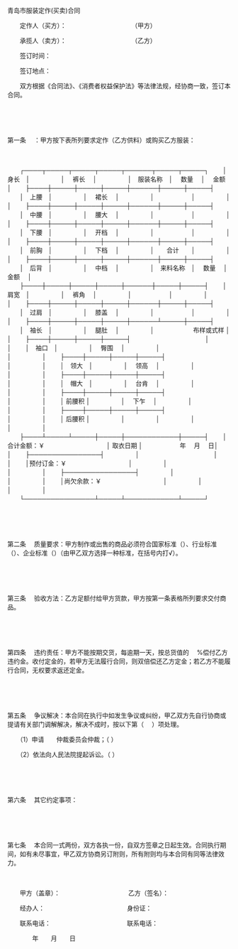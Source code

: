 



青岛市服装定作(买卖)合同



 

　　定作人（买方）：　　　　　　　　　　　（甲方）　　 

　　承揽人（卖方）：　　　　　　　　　　　（乙方）　　 

　　签订时间：　

　　签订地点：　

　　双方根据《合同法》、《消费者权益保护法》等法律法规，经协商一致，签订本合同。

　　

　　

第一条
　：甲方按下表所列要求定作（乙方供料）或购买乙方服装：

　　


　　┌────┬─────┬─────┬─────┬──────┬─────┬─────┐
　　│　身长　│　　　　　│　 裤长　 │　　　　　│　服装名称　│　 数量　 │　 金额　 │
　　├────┼─────┼─────┼─────┼──────┼─────┼─────┤
　　│　上腰　│　　　　　│　 裙长　 │　　　　　│　　　　　　│　　　　　│　　　　　│
　　├────┼─────┼─────┼─────┼──────┼─────┼─────┤
　　│　中腰　│　　　　　│　 腰大　 │　　　　　│　　　　　　│　　　　　│　　　　　│
　　├────┼─────┼─────┼─────┼──────┼─────┼─────┤
　　│　下腰　│　　　　　│　 开档　 │　　　　　│　　　　　　│　　　　　│　　　　　│
　　├────┼─────┼─────┼─────┼──────┼─────┼─────┤
　　│　前胸　│　　　　　│　 下档　 │　　　　　│　　合计　　│　　　　　│　　　　　│
　　├────┼─────┼─────┼─────┼──────┼─────┼─────┤
　　│　后背　│　　　　　│　 中档　 │　　　　　│　来料名称　│　 数量　 │　 金额　 │
　　├────┼─────┼─────┼─────┼──────┼─────┼─────┤
　　│　肩宽　│　　　　　│　 裤角　 │　　　　　│　　　　　　│　　　　　│　　　　　│
　　├────┼─────┼─────┼─────┼──────┼─────┼─────┤
　　│　过肩　│　　　　　│　 膝盖　 │　　　　　│　　　　　　│　　　　　│　　　　　│
　　├────┼─────┼─────┼─────┼──────┴─────┼─────┤
　　│　袖长　│　　　　　│　 腿肚　 │　　　　　│　　　　　　 布样或式样 │　　　　　│
　　├────┼─────┼─────┼─────┤　　　　　　　　　　　　│　　　　　│
　　│　袖口　│　　　　　│　 臀围　 │　　　　　│　　　　　　　　　　　　│　　　　　│
　　├────┼─────┼─────┼─────┤　　　　　　　　　　　　│　　　　　│
　　│　领大　│　　　　　│　 领高　 │　　　　　│　　　　　　　　　　　　│　　　　　│
　　├────┼─────┼─────┼─────┤　　　　　　　　　　　　│　　　　　│
　　│　帽大　│　　　　　│　 台肯　 │　　　　　│　　　　　　　　　　　　│　　　　　│
　　├────┼─────┼─────┼─────┤　　　　　　　　　　　　│　　　　　│
　　│ 前腰积 │　　　　　│　 下乍　 │　　　　　│　　　　　　　　　　　　│　　　　　│
　　├────┼─────┼─────┼─────┤　　　　　　　　　　　　│　　　　　│
　　│ 后腰积 │　　　　　│　　　　　│　　　　　│　　　　　　　　　　　　│　　　　　│
　　├────┴─────┴─────┼─────┼────────────┼─────┤
　　│合计金额：￥　　　　　　　　　　│ 取衣日期 │　　　　　　年　 月　 日│　　　　　│
　　├────────────────┤　　　　　│　　　　　　　　　　　　│　　　　　│
　　│预付订金：￥　　　　　　　　　　│　　　　　│　　　　　　　　　　　　│　　　　　│
　　├────────────────┤　　　　　│　　　　　　　　　　　　│　　　　　│
　　│尚欠余款：￥　　　　　　　　　　│　　　　　│　　　　　　　　　　　　│　　　　　│
　　└────────────────┴─────┴────────────┴─────┘
　　


　　

　　

第二条
　质量要求：甲方制作或出售的商品必须符合国家标准（）、行业标准（）、企业标准（）（由甲乙双方选择一种标准，在括号内打√）。

　　

　　

第三条
　验收方法：乙方足额付给甲方货款，甲方按第一条表格所列要求交付商品。

　　

　　

第四条
　违约责任：甲方不能按期交货，每逾期一天，按总货值的　 %偿付乙方违约金。收付定金的，若甲方无法履行合同，则双倍偿还乙方定金；若乙方不能履行合同，无权要求返还定金。

　　

　　

第五条
　争议解决：本合同在执行中如发生争议或纠纷，甲乙双方先自行协商或提请有关部门调解解决，解决不成时，按以下第（　 ）项处理。

　　（1）申请　　仲裁委员会仲裁；（ ）

　　（2）依法向人民法院提起诉讼。（ ）

　　

　　

第六条
　其它约定事项：

　　

　　

第七条
　本合同一式两份，双方各执一份，自双方签章之日起生效。合同执行期间，如有未尽事宜，甲乙双方协商另订附则，所有附则均与本合同有同等法律效力。　

　　　

　　甲方（盖章）：　　　　　　　　　　　乙方（签名）：

　　经办人：　　　　　　　　　　　　　 身份证：

　　联系电话：　　　　　　　　　　　　 联系电话：

　　　　年　　月　　日